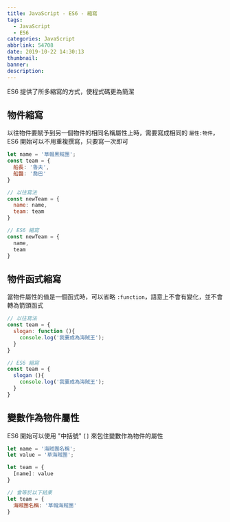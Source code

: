```yaml
---
title: JavaScript - ES6 - 縮寫
tags:
  - JavaScript
  - ES6
categories: JavaScript
abbrlink: 54708
date: 2019-10-22 14:30:13
thumbnail:
banner:
description:
---
```


ES6 提供了所多縮寫的方式，使程式碼更為簡潔

<!-- more -->

## 物件縮寫

以往物件要賦予到另一個物件的相同名稱屬性上時，需要寫成相同的 `屬性:物件`， ES6 開始可以不用重複撰寫，只要寫一次即可

``` js
let name = '草帽黑賊團';
const team = {
  船長: '魯夫',
  船醫: '喬巴'
}

// 以往寫法 
const newTeam = {
  name: name,
  team: team
}

// ES6 縮寫
const newTeam = {
  name,
  team
}
```

## 物件函式縮寫

當物件屬性的值是一個函式時，可以省略 `:function`，語意上不會有變化，並不會轉為箭頭函式

``` js
// 以往寫法
const team = {
  slogan: function (){
    console.log('我要成為海賊王');
  }
}

// ES6 縮寫
const team = {
  slogan (){
    console.log('我要成為海賊王');
  }
}
```

## 變數作為物件屬性

ES6 開始可以使用 "中括號" `[]` 來包住變數作為物件的屬性

``` js
let name = '海賊團名稱';
let value = '草海賊團';

let team = {
  [name]: value
}

// 會等於以下結果
let team = {
  海賊團名稱: '草帽海賊團'
}
```